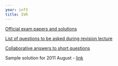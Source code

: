 ```yaml
---
year: inf3
title: IVR
---
```


[Official exam papers and solutions](https://drive.google.com/folderview?id=0B2AAOQQZ_8BxTERUV1NwN0xGZlk&usp=sharing)

[List of questions to be asked during revision lecture](https://docs.google.com/document/d/1YHO19eiYX6s4MFMUyNzDJ_wDv8Df0DfhtGg3yJbTzW8/edit)

[Collaborative answers to short questions](https://docs.google.com/document/d/1qk8pJtEvmnNQv4KccM-8EAQFk8PnVBUZmMWRD9-bc5c/edit?usp=sharing)

Sample solution for 2011 August - [link](https://docs.google.com/document/d/1mn7GuHeUxRG493N5-j1sgrFvzwzHHZNg7tT8FZSZpH4/edit)
